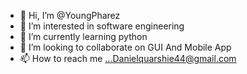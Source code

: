 - 👋 Hi, I’m @YoungPharez
- 👀 I’m interested in software engineering 
- 🌱 I’m currently learning python 
- 💞️ I’m looking to collaborate on GUI And Mobile App
- 📫 How to reach me ...Danielquarshie44@gmail.com

<!---
YoungPharez/YoungPharez is a ✨ special ✨ repository because its `README.md` (this file) appears on your GitHub profile.
You can click the Preview link to take a look at your changes.
--->

